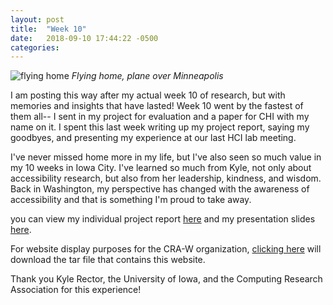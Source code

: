 ```yaml
---
layout: post
title:  "Week 10"
date:   2018-09-10 17:44:22 -0500
categories:
---
```


![flying home](/iowa/images/week10.jpg)
*Flying home, plane over Minneapolis*

I am posting this way after my actual week 10 of research, but with memories and insights that have lasted! Week 10 went by the fastest of them all-- I sent in my project for evaluation and a paper for CHI with my name on it. I spent this last week writing up my project report, saying my goodbyes, and presenting my experience at our last HCI lab meeting. 

I've never missed home more in my life, but I've also seen so much value in my 10 weeks in Iowa City. I've learned so much from Kyle, not only about accessibility research, but also from her leadership, kindness, and wisdom. Back in Washington, my perspective has changed with the awareness of accessibility and that is something I'm proud to take away. 

you can view my individual project report [here](https://wangamelia.github.io/images/Project%20Report.pdf)
and my presentation slides [here](https://docs.google.com/presentation/d/1nGmn2Itf1BPBB9y3LJ-d3qW2wP5v_jc9-89uie6lkPg/edit?usp=sharing).

For website display purposes for the CRA-W organization, [clicking here](https://wangamelia.github.io/images/amelia_dreu_website.tar.gz) will download the tar file that contains this website.

Thank you Kyle Rector, the University of Iowa, and the Computing Research Association for this experience!

